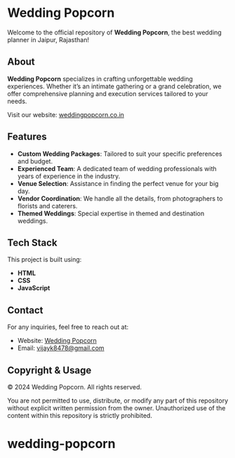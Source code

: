 # Wedding Popcorn

Welcome to the official repository of **Wedding Popcorn**, the best wedding planner in Jaipur, Rajasthan!

## About

**Wedding Popcorn** specializes in crafting unforgettable wedding experiences. Whether it’s an intimate gathering or a grand celebration, we offer comprehensive planning and execution services tailored to your needs.

Visit our website: [weddingpopcorn.co.in](https://weddingpopcorn.co.in/)

## Features

- **Custom Wedding Packages**: Tailored to suit your specific preferences and budget.
- **Experienced Team**: A dedicated team of wedding professionals with years of experience in the industry.
- **Venue Selection**: Assistance in finding the perfect venue for your big day.
- **Vendor Coordination**: We handle all the details, from photographers to florists and caterers.
- **Themed Weddings**: Special expertise in themed and destination weddings.

## Tech Stack

This project is built using:

- **HTML**
- **CSS**
- **JavaScript**


## Contact

For any inquiries, feel free to reach out at:

- Website: [Wedding Popcorn](https://weddingpopcorn.co.in/)
- Email: vijayk8478@gmail.com

## Copyright & Usage
© 2024 Wedding Popcorn. All rights reserved.

You are not permitted to use, distribute, or modify any part of this repository without explicit written permission from the owner. Unauthorized use of the content within this repository is strictly prohibited.
# wedding-popcorn
